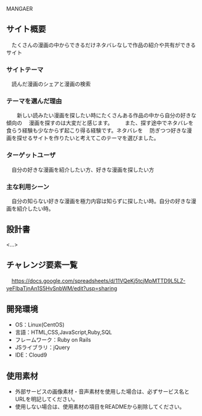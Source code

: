 MANGAER

## サイト概要
　たくさんの漫画の中からできるだけネタバレなしで作品の紹介や共有ができるサイト

### サイトテーマ
　読んだ漫画のシェアと漫画の検索

### テーマを選んだ理由
　　新しい読みたい漫画を探したい時にたくさんある作品の中から自分の好きな傾向の
　漫画を探すのは大変だと感じます。
　　また、探す途中でネタバレを食らう経験も少なからず起こり得る経験です。ネタバレを
　防ぎつつ好きな漫画を探せるサイトを作りたいと考えてこのテーマを選びました。

### ターゲットユーザ
　自分の好きな漫画を紹介したい方、好きな漫画を探したい方

### 主な利用シーン
　自分の知らない好きな漫画を極力内容は知らずに探したい時。自分の好きな漫画を紹介したい時。

## 設計書
<...>

## チャレンジ要素一覧
　<https://docs.google.com/spreadsheets/d/11VQeKj5tcjMpMTTD9L5LZ-yeFIbaTjnAn1S5HvSnbWM/edit?usp=sharing>
　

## 開発環境
- OS：Linux(CentOS)
- 言語：HTML,CSS,JavaScript,Ruby,SQL
- フレームワーク：Ruby on Rails
- JSライブラリ：jQuery
- IDE：Cloud9

## 使用素材
- 外部サービスの画像素材・音声素材を使用した場合は、必ずサービス名とURLを明記してください。
- 使用しない場合は、使用素材の項目をREADMEから削除してください。